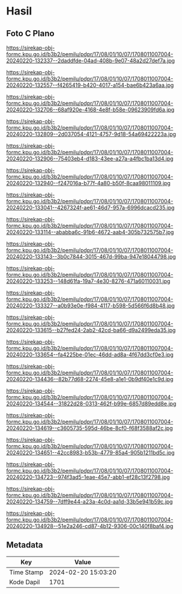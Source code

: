 # Hasil

## Foto C Plano

https://sirekap-obj-formc.kpu.go.id/b3b2/pemilu/pdpr/17/08/01/10/07/1708011007004-20240220-132337--2daddfde-04ad-408b-9e07-48a2d27def7a.jpg

https://sirekap-obj-formc.kpu.go.id/b3b2/pemilu/pdpr/17/08/01/10/07/1708011007004-20240220-132557--f4265419-b420-4017-a154-bae6b423a6aa.jpg

https://sirekap-obj-formc.kpu.go.id/b3b2/pemilu/pdpr/17/08/01/10/07/1708011007004-20240220-132706--68af920e-4168-4e8f-b58e-09623909fd6a.jpg

https://sirekap-obj-formc.kpu.go.id/b3b2/pemilu/pdpr/17/08/01/10/07/1708011007004-20240220-132809--2d037054-4121-4757-9d18-54a69422223a.jpg

https://sirekap-obj-formc.kpu.go.id/b3b2/pemilu/pdpr/17/08/01/10/07/1708011007004-20240220-132906--75403eb4-d183-43ee-a27a-a4fbc1ba13d4.jpg

https://sirekap-obj-formc.kpu.go.id/b3b2/pemilu/pdpr/17/08/01/10/07/1708011007004-20240220-132940--f247016a-b77f-4a80-b50f-8caa98011109.jpg

https://sirekap-obj-formc.kpu.go.id/b3b2/pemilu/pdpr/17/08/01/10/07/1708011007004-20240220-133041--4267324f-ae61-46d7-957a-6996dcacd235.jpg

https://sirekap-obj-formc.kpu.go.id/b3b2/pemilu/pdpr/17/08/01/10/07/1708011007004-20240220-133114--ababba6c-91b6-4672-aab4-305b732575b7.jpg

https://sirekap-obj-formc.kpu.go.id/b3b2/pemilu/pdpr/17/08/01/10/07/1708011007004-20240220-133143--3b0c7844-3015-467d-99ba-947e18044798.jpg

https://sirekap-obj-formc.kpu.go.id/b3b2/pemilu/pdpr/17/08/01/10/07/1708011007004-20240220-133253--148d61fa-19a7-4e30-8276-471a60110031.jpg

https://sirekap-obj-formc.kpu.go.id/b3b2/pemilu/pdpr/17/08/01/10/07/1708011007004-20240220-133327--a0b93e0e-f984-4117-b598-5d566f6d8b48.jpg

https://sirekap-obj-formc.kpu.go.id/b3b2/pemilu/pdpr/17/08/01/10/07/1708011007004-20240220-133615--b27fed24-2ab2-42cd-ba66-d9a2499eda35.jpg

https://sirekap-obj-formc.kpu.go.id/b3b2/pemilu/pdpr/17/08/01/10/07/1708011007004-20240220-133654--fa4225be-01ec-46dd-ad8a-4f67dd3cf0e3.jpg

https://sirekap-obj-formc.kpu.go.id/b3b2/pemilu/pdpr/17/08/01/10/07/1708011007004-20240220-134436--82b77d68-2274-45e8-a1e1-0b9df40e1c9d.jpg

https://sirekap-obj-formc.kpu.go.id/b3b2/pemilu/pdpr/17/08/01/10/07/1708011007004-20240220-134544--31822d28-0313-462f-b99e-6857d89edd8e.jpg

https://sirekap-obj-formc.kpu.go.id/b3b2/pemilu/pdpr/17/08/01/10/07/1708011007004-20240220-134619--c3605735-595d-46be-8cf0-f68f3588af2c.jpg

https://sirekap-obj-formc.kpu.go.id/b3b2/pemilu/pdpr/17/08/01/10/07/1708011007004-20240220-134651--42cc8983-b53b-4779-85a4-905b1211bd5c.jpg

https://sirekap-obj-formc.kpu.go.id/b3b2/pemilu/pdpr/17/08/01/10/07/1708011007004-20240220-134723--974f3ad5-1eae-45e7-abb1-ef28c13f2798.jpg

https://sirekap-obj-formc.kpu.go.id/b3b2/pemilu/pdpr/17/08/01/10/07/1708011007004-20240220-134759--7dff9e44-a23a-4c0d-aa1d-33b5e941b59c.jpg

https://sirekap-obj-formc.kpu.go.id/b3b2/pemilu/pdpr/17/08/01/10/07/1708011007004-20240220-134928--51e2a246-cd87-4b12-9306-00c140f8baf4.jpg


## Metadata

| Key        | Value               |
| ---------- | ------------------- |
| Time Stamp | 2024-02-20 15:03:20 |
| Kode Dapil | 1701                |



